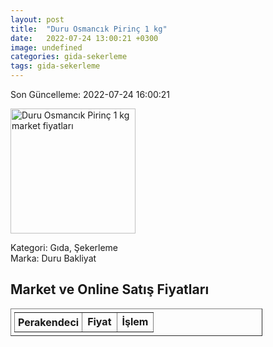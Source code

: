 ```yaml
---
layout: post
title:  "Duru Osmancık Pirinç 1 kg"
date:   2022-07-24 13:00:21 +0300
image: undefined
categories: gida-sekerleme
tags: gida-sekerleme
---
```


Son Güncelleme: 2022-07-24 16:00:21

<img src="undefined" width="200" alt="Duru Osmancık Pirinç 1 kg market fiyatları" />

Kategori: Gıda, Şekerleme
<br />
Marka: Duru Bakliyat

<h2>Market ve Online Satış Fiyatları</h2>

<table border="1" style="padding: 5px;width:80%;">
  <tr>
    <td style="padding: 5px;"><strong>Perakendeci</strong></td>
    <td><strong>Fiyat</strong></td>
    <td><strong>İşlem</strong></td>
  </tr>
  
</table>
